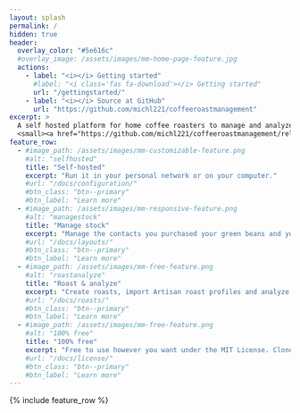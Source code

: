 ```yaml
---
layout: splash
permalink: /
hidden: true
header:
  overlay_color: "#5e616c"
  #overlay_image: /assets/images/mm-home-page-feature.jpg
  actions:
    - label: "<i></i> Getting started"
      #label: "<i class='fas fa-download'></i> Getting started"
      url: "/gettingstarted/"
    - label: "<i></i> Source at GitHub"
      url: "https://github.com/michl221/coffeeroastmanagement"
excerpt: >
  A self hosted platform for home coffee roasters to manage and analyze personal roasts.<br />
  <small><a href="https://github.com/michl221/coffeeroastmanagement/releases/tag/v0.1.0">Latest release v0.1.0</a></small>
feature_row:
  - #image_path: /assets/images/mm-customizable-feature.png
    #alt: "selfhosted"
    title: "Self-hosted"
    excerpt: "Run it in your personal network or on your computer."
    #url: "/docs/configuration/"
    #btn_class: "btn--primary"
    #btn_label: "Learn more"
  - #image_path: /assets/images/mm-responsive-feature.png
    #alt: "managestock"
    title: "Manage stock"
    excerpt: "Manage the contacts you purchased your green beans and your green bean stock."
    #url: "/docs/layouts/"
    #btn_class: "btn--primary"
    #btn_label: "Learn more"
  - #image_path: /assets/images/mm-free-feature.png
    #alt: "roastanalyze"
    title: "Roast & analyze"
    excerpt: "Create roasts, import Artisan roast profiles and analyze them."
    #url: "/docs/roasts/"
    #btn_class: "btn--primary"
    #btn_label: "Learn more"      
  - #image_path: /assets/images/mm-free-feature.png
    #alt: "100% free"
    title: "100% free"
    excerpt: "Free to use however you want under the MIT License. Clone it, fork it, customize it... whatever!"
    #url: "/docs/license/"
    #btn_class: "btn--primary"
    #btn_label: "Learn more"      
---
```


{% include feature_row %}
